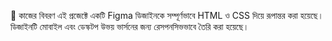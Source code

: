🔧 কাজের বিবরণ
এই প্রজেক্টে একটি Figma ডিজাইনকে সম্পূর্ণভাবে HTML ও CSS দিয়ে রূপান্তর করা হয়েছে। ডিজাইনটি মোবাইল এবং ডেস্কটপ উভয় ভার্সনের জন্য রেসপনসিভভাবে তৈরি করা হয়েছে।


